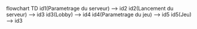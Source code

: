 flowchart TD
    id1(Parametrage du serveur) --> id2
    id2(Lancement du serveur) --> id3
    id3(Lobby) --> id4
    id4(Parametrage du jeu) --> id5
    id5(Jeu) --> id3
